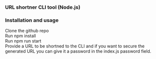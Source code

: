 ### URL shortner CLI tool (Node.js)

### Installation and usage

Clone the github repo <br/>
Run npm install<br/>
Run npm run start<br/>
Provide a URL to be shortned to the CLI and if you want to secure the generated URL you can give it a password in the index.js password field.